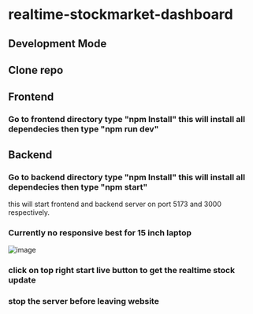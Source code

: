 ﻿# realtime-stockmarket-dashboard
## Development Mode
## Clone repo
## Frontend 
### Go to frontend directory type "npm Install" this will install all dependecies then type "npm run dev"
## Backend 
### Go to backend directory type "npm Install" this will install all dependecies then type "npm start"

this will start frontend  and backend server on port 5173 and 3000 respectively.


### Currently no responsive best for 15 inch laptop

![image](https://github.com/ankur731/realtime-stockmarket-dashboard/assets/96834148/c3d64582-fb14-4fbe-8125-3e457ff3dc9c)

### click on top right start live button to get the realtime stock update 
### stop the server before leaving website



